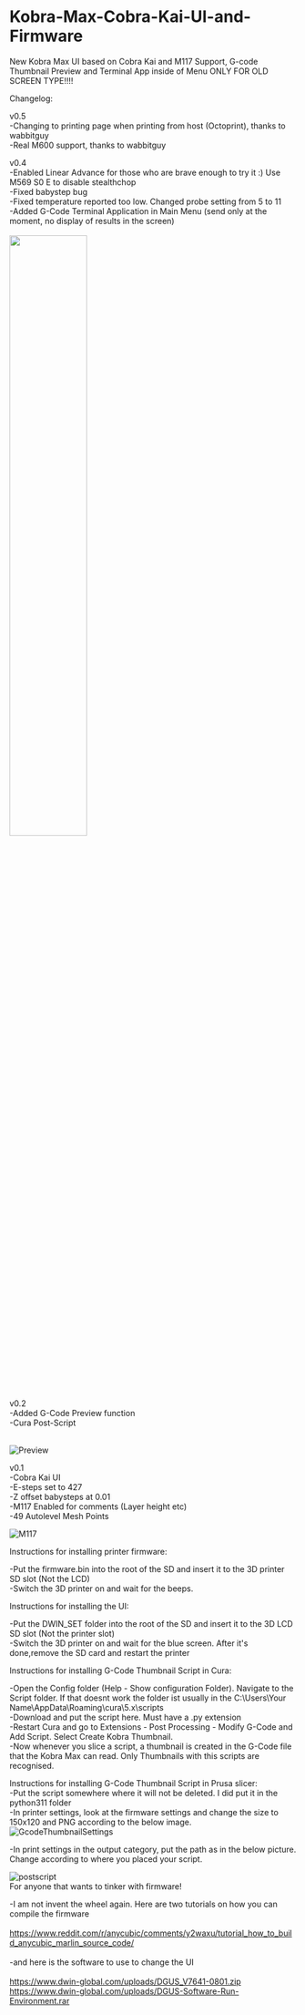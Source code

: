 # Kobra-Max-Cobra-Kai-UI-and-Firmware
New Kobra Max UI based on Cobra Kai and M117 Support, G-code Thumbnail Preview and Terminal App inside of Menu
ONLY FOR OLD SCREEN TYPE!!!!

Changelog:

v0.5<br>
-Changing to printing page when printing from host (Octoprint), thanks to wabbitguy <br>
-Real M600 support, thanks to wabbitguy <br>

v0.4<br>
-Enabled Linear Advance for those who are brave enough to try it :) Use M569 S0 E to disable stealthchop <br>
-Fixed babystep bug<br>
-Fixed temperature reported too low. Changed probe setting from 5 to 11<br>
-Added G-Code Terminal Application in Main Menu (send only at the moment, no display of results in the screen)<br>
  <br>
<img src="https://user-images.githubusercontent.com/23300461/229234694-ee81c843-e837-4f93-a992-ef81a38e1b2c.jpg" width=52% height=52%>


v0.2<br>
  -Added G-Code Preview function<br>
  -Cura Post-Script <br>
  <br>
  
![Preview](https://user-images.githubusercontent.com/23300461/228777395-b01aed67-0d09-40b6-a19e-0f7e892d1f24.png) 

v0.1<br>
  -Cobra Kai UI<br>
  -E-steps set to 427<br>
  -Z offset babysteps at 0.01<br>
  -M117 Enabled for comments (Layer height etc)<br>
  -49 Autolevel Mesh Points<br>

![M117](https://user-images.githubusercontent.com/23300461/228777351-6442d35b-c4c7-4670-8450-9886bdc6070f.png)

Instructions for installing printer firmware:<br>

-Put the firmware.bin into the root of the SD and insert it to the 3D printer SD slot (Not the LCD)<br>
-Switch the 3D printer on and wait for the beeps. <br>

Instructions for installing the UI:<br>

-Put the DWIN_SET folder into the root of the SD and insert it to the 3D LCD SD slot (Not the printer slot)<br>
-Switch the 3D printer on and wait for the blue screen. After it's done,remove the SD card and restart the printer<br>

Instructions for installing G-Code Thumbnail Script in Cura:<br>

-Open the Config folder (Help - Show configuration Folder). Navigate to the Script folder. If that doesnt work the folder ist usually in the C:\Users\Your Name\AppData\Roaming\cura\5.x\scripts<br>
-Download and put the script here. Must have a .py extension<br>
-Restart Cura and go to Extensions - Post Processing - Modify G-Code and Add Script. Select Create Kobra Thumbnail.<br>
-Now whenever you slice a script, a thumbnail is created in the G-Code file that the Kobra Max can read. Only Thumbnails with this scripts are recognised.<br>

Instructions for installing G-Code Thumbnail Script in Prusa slicer:<br>
-Put the script somewhere where it will not be deleted. I did put it in the python311 folder<br>
-In printer settings, look at the firmware settings and change the size to 150x120 and PNG according to the below image.<br>
![GcodeThumbnailSettings](https://user-images.githubusercontent.com/23300461/230036953-d3c77076-a38a-4a7e-acf8-648e81de2cfd.png)

-In print settings in the output category, put the path as in the below picture. Change according to where you placed your script.<br>

![postscript](https://user-images.githubusercontent.com/23300461/230036721-274c6de9-55e1-4c38-96b5-11063a6e04b4.png)
<br>
For anyone that wants to tinker with firmware!<br> 

-I am not invent the wheel again. Here are two tutorials on how you can compile the firmware<br>
<br>
https://www.reddit.com/r/anycubic/comments/y2waxu/tutorial_how_to_build_anycubic_marlin_source_code/<br>
<br>
-and here is the software to use to change the UI<br>
<br>
https://www.dwin-global.com/uploads/DGUS_V7641-0801.zip<br>
https://www.dwin-global.com/uploads/DGUS-Software-Run-Environment.rar<br>
